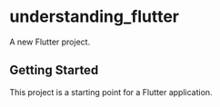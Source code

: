 # understanding_flutter

A new Flutter project.

## Getting Started

This project is a starting point for a Flutter application.
